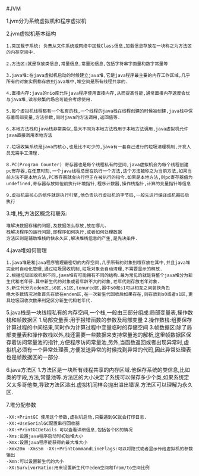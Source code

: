 #JVM 

  1.jvm分为系统虚拟机和程序虚拟机
  
  2.jvm虚拟机基本结构
  
    1.类加载子系统: 负责从文件系统或网络中加载Class信息,加载信息存放在一块称之为方法区的内存空间中.
    
    2.方法区:就是存放类信息,常量信息,常量池信息,包括字符串字面量和数字常量等
    
    3.java堆:在java虚拟机启动的时候建立java堆,它是java程序最主要的内存工作区域,几乎所有的对象实例都存放到java堆中,堆空间是所有线程共享的.
    
    4.直接内存:java的nio库允许java程序使用直接内存,从而提高性能,通常直接内存速度会优与java堆,读写频繁的场合可能会考虑使用.
    
    5.每个虚拟机线程都有一个私有的栈,一个线程的java栈在线程创建的时候被创建,java栈中保存着局部变量,方法参数,同时java的方法调用,返回值等.
    
    6.本地方法栈和java栈非常类似,最大不同为本地方法栈用于本地方法调用,java虚拟机允许java直接调用本地方法
    
    7.垃圾收集系统是java的核心,也是比不可少的,java有一套自己进行的垃圾清理机制,开发人员无需手工清理.
    
    8.PC(Program Counter) 寄存器也是每个线程私有的空间,java虚拟机会为每个线程创建pc寄存器,在任意时刻,一个java线程总是在执行一个方法,这个方法被称之为当前方法,如果当前方法不是本地方法,PC寄存器就会执行但正在被执行的指令.如果是本地方法,则pc寄存器值为undefined,寄存器存放如但前执行环境指针,程序计数器,操作栈指针,计算的变量指针等信息
    
    9.虚拟机最核心的组件就是执行引擎,他负责执行虚拟机的字节码,一般先进行编译成机器码后执行
    
    
3.堆,栈,方法区概念和联系:

    堆解决数据存储的问题,及数据怎么存放,放在哪儿.
    栈解决程序的运行问题,即程序如何执行,或者如何处理数据
    方法区则是辅助堆栈的快永久区,解决堆栈信息的产生,是先决条件.
   
4.java堆如何管理

    1.java堆是和java程序管理最密切的内存空间,几乎所有的对象到哦存放在其中,并且java堆完全时自动化管理,通过垃圾回收机制,垃圾对象会自动清理,不需要显示的释放.
    2.根据垃圾回收机制不同,java堆有可能拥有不同的结构.最为常见的就是将整个java堆分为新生代和老年待.其中新生代的对象或者年龄不大的对象,老年代则存放老年对象.
    3.新生代分为eden区,s0区,s1区,tenured区,器中s0和s1可以相互之间装换角色
    绝大多数情况对象首先存放在enden区,在一次新生代回收后如果存在,则存放到s0或者s1区,更具垃圾回收次数来判定区分新生代和老年代.
   
5.java栈是一块线程私有的内存空间,一个栈,一般由三部分组成:局部变量表,操作数栈和帧数据区
    1.局部变量表:用于报错函数的参数及局部变量
    2.操作数栈:组要保存计算过程的中间结果,同时作为计算过程中变量临时的存储空间
    3.帧数据区:除了局部变量表和操作数栈以外,栈还需要一些数据来支持常量池的解析,这里帧数据区保存着访问常量池的指针,方便程序访问常量池,另外,当函数返回或者出现异常时,虚拟机必须有一个异常处理表,方便发送异常的时候找到异常的代码,因此异常处理表也是帧数据区的一部分.
    
6.java方法区
    1.方法区是一块所有线程共享的内存区域.他保存系统的类信息,比如类的字段,方法,常量池等.方法区的大小决定了系统可以保存多少个类,如果系统定义太多哥他类,导致方法区溢出.虚拟机同样会抛出溢出错误.方法区可以理解为永久区.
 
7.堆分配参数

    -XX:+PrintGC 使用这个参数,虚拟机启动,只要遇到GC就会打印日志.
    -XX:+UseSerialGC配置串行回收器
    -XX:+PrintGCDetails 可以查看详细信息,包括各个区的情况
    -Xms:设置java程序启动时初始堆大小
    -Xmx:设置java程序能获得的最大堆大小
    -Xmx20m -Xms5m -XX:+PrintCommandLineFlags:可以将隐式或者显示传给虚拟机的参数输出
    -Xmn:可以设置新生代的大小
    -XX:SurvivorRatio:用来设置新生代中eden空间和from/to空间比例
    
    
